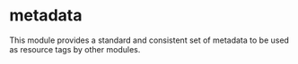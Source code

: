 # metadata

This module provides a standard and consistent set of metadata to be used as resource tags by other modules.
